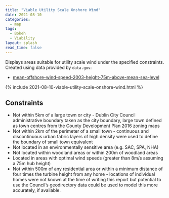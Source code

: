 ```yaml
---
title: "Viable Utility Scale Onshore Wind"
date: 2021-08-10
categories:
  - map
tags:
  - Bokeh
  - Viability
layout: splash
read_time: false
---
```

Displays areas suitable for utility scale wind under the specified constraints.  Created using data provided by `data.gov`:

- [mean-offshore-wind-speed-2003-height-75m-above-mean-sea-level](https://data.gov.ie/dataset/mean-offshore-wind-speed-2003-height-75m-above-mean-sea-level?package_type=dataset)

{% include 2021-08-10-viable-utility-scale-onshore-wind.html %}

## Constraints

- Not within 5km of a large town or city - Dublin City Council administrative boundary taken as the city boundary, large town defined as town centres from the County Development Plan 2016 zoning maps
- Not within 2km of the perimeter of a small town - continuous and discontinuous urban fabric layers of high density were used to define the boundary of small town equivalent
- Not located in an environmentally sensitive area (e.g. SAC, SPA, NHA)
- Not located within woodland areas or within 200m of woodland areas
- Located in areas with optimal wind speeds (greater than 8m/s assuming a 75m hub height)
- Not within 500m of any residential area or within a minimum distance of four times the turbine height from any home - locations of individual homes were not known at the time of writing this report but potential to use the Council’s geodirectory data could be used to model this more accurately, if available.
